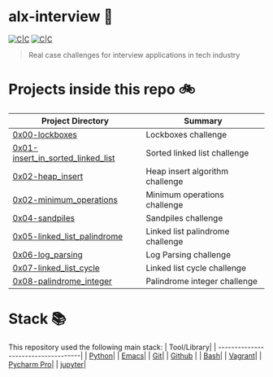 # alx-interview :rocket:

[![C|C](https://img.shields.io/badge/C-55.5%25-orange.svg)](https://sourcerer.io/edward0rtiz) [![C|C](https://img.shields.io/badge/Python-44.4%25-blue.svg)](https://sourcerer.io/edward0rtiz) 
> Real case challenges for interview applications in tech industry

# Projects inside this repo :bike:

| Project Directory| Summary |
| ------------------------------------|----| 
| [0x00-lockboxes](https://github.com/edward0rtiz/holbertonschool-interview/tree/master/0x00-lockboxes)| Lockboxes challenge | 
| [0x01-insert_in_sorted_linked_list](https://github.com/edward0rtiz/holbertonschool-interview/tree/master/0x01-insert_in_sorted_linked_list)| Sorted linked list challenge | 
| [0x02-heap_insert](https://github.com/edward0rtiz/holbertonschool-interview/tree/master/0x02-heap_insert)| Heap insert algorithm challenge | 
| [0x02-minimum_operations](https://github.com/edward0rtiz/holbertonschool-interview/tree/master/0x03-minimum_operations)| Minimum operations challenge | 
| [0x04-sandpiles](https://github.com/edward0rtiz/holbertonschool-interview/tree/master/0x04-sandpiles)| Sandpiles challenge | 
| [0x05-linked_list_palindrome](https://github.com/edward0rtiz/holbertonschool-interview/tree/master/0x05-linked_list_palindrome)| Linked list palindrome challenge | 
| [0x06-log_parsing](https://github.com/edward0rtiz/holbertonschool-interview/tree/master/0x06-log_parsing)| Log Parsing challenge | 
| [0x07-linked_list_cycle](https://github.com/edward0rtiz/holbertonschool-interview/tree/master/0x07-linked_list_cycle)| Linked list cycle challenge | 
| [0x08-palindrome_integer](https://github.com/edward0rtiz/holbertonschool-interview/tree/master/0x08-palindrome_integer)| Palindrome integer challenge | 


# Stack :books:

This repository used the following main stack:
| Tool/Library| 
| ------------------------------------| 
| [Python](https://www.python.org/)|
| [Emacs](https://www.gnu.org/software/emacs/)| 
| [Git](https://git-scm.com/)| 
| [Github](https://github.com/) | 
| [Bash](https://www.gnu.org/software/bash/)| 
| [Vagrant](https://www.vagrantup.com/)|
| [Pycharm Pro](https://www.jetbrains.com/pycharm/)|
| [jupyter](https://jupyter.org/)|







